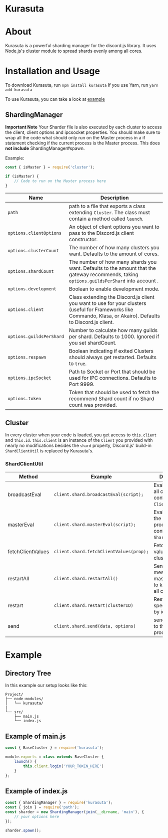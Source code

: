 # Kurasuta

# About

Kurasuta is a powerful sharding manager for the discord.js library. It uses Node.js's cluster module to spread shards evenly among all cores.

# Installation and Usage
To download Kurasuta, run `npm install kurasuta`
If you use Yarn, run `yarn add kurasuta`

To use Kurasuta, you can take a look at [example](#example)

## ShardingManager
**Important Note** Your Sharder file is also executed by each cluster to access the client, client options and ipcsocket properties. You should make sure to wrap all the code what should only run on the Master process in a if statement checking if the current process is the Master process. This does **not include** ShardingManager#spawn.

Example:
```js
const { isMaster } = require('cluster');

if (isMaster) {
	// Code to run on the Master process here
}

```
| Name                     | Description                                                                                                                                                     |
|--------------------------|-----------------------------------------------------------------------------------------------------------------------------------------------------------------|
| `path`                   | path to a file that exports a class extending `Cluster`. The class must contain a method called `launch`.                                                       |
| `options.clientOptions`  | An object of client options you want to pass to the Discord.js client constructor.                                                                              |
| `options.clusterCount`   | The number of how many clusters you want. Defaults to the amount of cores.                                                                                      |
| `options.shardCount`     | The number of how many shards you want. Defaults to the amount that the gateway recommends, taking `options.guildsPerShard` into account .                      |
| `options.development`    | Boolean to enable development mode.                                                                                                                             |
| `options.client`         | Class extending the Discord.js client you want to use for your clusters (useful for Frameworks like Commando, Klasa, or Akairo). Defaults to Discord.js client. |
| `options.guildsPerShard` | Number to calculate how many guilds per shard. Defaults to 1000. Ignored if you set shardCount.                                                                 |
| `options.respawn`        | Boolean indicating if exited Clusters should always get restarted. Defaults to `true`.                                                                          |
| `options.ipcSocket`      | Path to Socket or Port that should be used for IPC connections. Defaults to Port 9999.                                                                          |
| `options.token`          | Token that should be used to fetch the recommend Shard count if no Shard count was provided.                                                                    |

## Cluster

In every cluster when your code is loaded, you get access to `this.client` and `this.id`. `this.client` is an instance of the `Client` you provided with nearly no modifications besides the `shard` property, Discord.js' build-in `ShardClientUtil` is replaced by Kurasuta's.

### ShardClientUtil

| Method            | Example                                 | Description                                                               | Returns          |
|-------------------|-----------------------------------------|---------------------------------------------------------------------------|------------------|
| broadcastEval     | `client.shard.broadcastEval(script);`   | Evals a script on all clusters in context of the `Client`.                | `Promise<any[]>` |
| masterEval        | `client.shard.masterEval(script);`      | Evals a script on the master process in context of the `ShardingManager`. | `Promise<any>`   |
| fetchClientValues | `client.shard.fetchClientValues(prop);` | Fetch a `Client` value on all clusters.                                   | `Promise<any[]>` |
| restartAll        | `client.shard.restartAll()`             | Sends a message to the master process to kill & restart all clusters.     | `Promise<void>`  |
| restart           | `client.shard.restart(clusterID)`        | Restart a specific cluster by id.                                         | `Promise<void>`  |
| send              | `client.shard.send(data, options)`      | send a message to the master process.                                     | `Promise<void>`  |

# Example

## Directory Tree

In this example our setup looks like this:

```
Project/
├── node-modules/
│   └── kurasuta/
|
└── src/
    ├── main.js
    └── index.js
```

## Example of main.js
```javascript
const { BaseCluster } = require('kurasuta');

module.exports = class extends BaseCluster {
	launch() {
		this.client.login('YOUR_TOKEN_HERE')
	}
};
```

## Example of index.js
```javascript
const { ShardingManager } = require('kurasuta');
const { join } = require('path');
const sharder = new ShardingManager(join(__dirname, 'main'), {
	// your options here
});

sharder.spawn();
```
